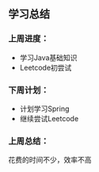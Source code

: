 ## 学习总结

### 上周进度：

* 学习Java基础知识
* Leetcode初尝试



### 下周计划：

* 计划学习Spring
* 继续尝试Leetcode



### 上周总结：

花费的时间不少，效率不高


